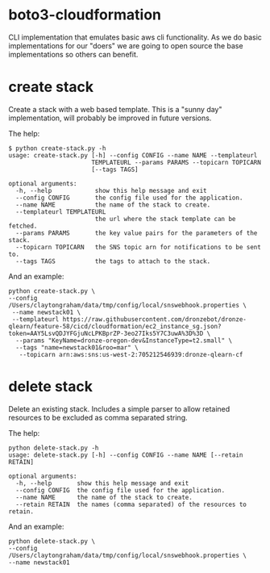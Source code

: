 # boto3-cloudformation
CLI implementation that emulates basic aws cli functionality. As we do basic implementations for our "doers" we are going to open source the base implementations so others can benefit.


# create stack
Create a stack with a web based template. This is a "sunny day" implementation, will probably be improved in future versions.

The help:
```
$ python create-stack.py -h
usage: create-stack.py [-h] --config CONFIG --name NAME --templateurl
                       TEMPLATEURL --params PARAMS --topicarn TOPICARN
                       [--tags TAGS]

optional arguments:
  -h, --help            show this help message and exit
  --config CONFIG       the config file used for the application.
  --name NAME           the name of the stack to create.
  --templateurl TEMPLATEURL
                        the url where the stack template can be fetched.
  --params PARAMS       the key value pairs for the parameters of the stack.
  --topicarn TOPICARN   the SNS topic arn for notifications to be sent to.
  --tags TAGS           the tags to attach to the stack.
```

And an example:

```
python create-stack.py \
--config /Users/claytongraham/data/tmp/config/local/snswebhook.properties \
 --name newstack01 \
 --templateurl https://raw.githubusercontent.com/dronzebot/dronze-qlearn/feature-58/cicd/cloudformation/ec2_instance_sg.json?token=AAY5LsvQDJYFGjuNcLPKBprZP-3eo27Iks5Y7C3uwA%3D%3D \
  --params "KeyName=dronze-oregon-dev&InstanceType=t2.small" \
  --tags "name=newstack01&roo=mar" \
   --topicarn arn:aws:sns:us-west-2:705212546939:dronze-qlearn-cf
```

# delete stack
Delete an existing stack. Includes a simple parser to allow retained resources to be excluded as comma separated string.

The help:
```
python delete-stack.py -h
usage: delete-stack.py [-h] --config CONFIG --name NAME [--retain RETAIN]

optional arguments:
  -h, --help       show this help message and exit
  --config CONFIG  the config file used for the application.
  --name NAME      the name of the stack to create.
  --retain RETAIN  the names (comma separated) of the resources to retain.
```

And an example:

```
python delete-stack.py \
--config /Users/claytongraham/data/tmp/config/local/snswebhook.properties \
--name newstack01
```
